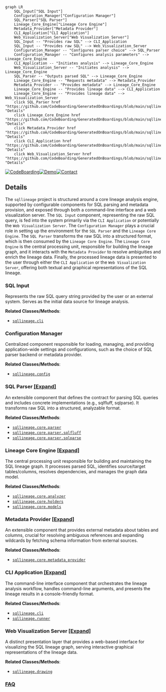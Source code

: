 ```mermaid
graph LR
    SQL_Input["SQL Input"]
    Configuration_Manager["Configuration Manager"]
    SQL_Parser["SQL Parser"]
    Lineage_Core_Engine["Lineage Core Engine"]
    Metadata_Provider["Metadata Provider"]
    CLI_Application["CLI Application"]
    Web_Visualization_Server["Web Visualization Server"]
    SQL_Input -- "Provides raw SQL" --> CLI_Application
    SQL_Input -- "Provides raw SQL" --> Web_Visualization_Server
    Configuration_Manager -- "Configures parser choice" --> SQL_Parser
    Configuration_Manager -- "Configures analysis parameters" --> Lineage_Core_Engine
    CLI_Application -- "Initiates analysis" --> Lineage_Core_Engine
    Web_Visualization_Server -- "Initiates analysis" --> Lineage_Core_Engine
    SQL_Parser -- "Outputs parsed SQL" --> Lineage_Core_Engine
    Lineage_Core_Engine -- "Requests metadata" --> Metadata_Provider
    Metadata_Provider -- "Provides metadata" --> Lineage_Core_Engine
    Lineage_Core_Engine -- "Provides lineage data" --> CLI_Application
    Lineage_Core_Engine -- "Provides lineage data" --> Web_Visualization_Server
    click SQL_Parser href "https://github.com/CodeBoarding/GeneratedOnBoardings/blob/main/sqllineage/SQL_Parser.md" "Details"
    click Lineage_Core_Engine href "https://github.com/CodeBoarding/GeneratedOnBoardings/blob/main/sqllineage/Lineage_Core_Engine.md" "Details"
    click Metadata_Provider href "https://github.com/CodeBoarding/GeneratedOnBoardings/blob/main/sqllineage/Metadata_Provider.md" "Details"
    click CLI_Application href "https://github.com/CodeBoarding/GeneratedOnBoardings/blob/main/sqllineage/CLI_Application.md" "Details"
    click Web_Visualization_Server href "https://github.com/CodeBoarding/GeneratedOnBoardings/blob/main/sqllineage/Web_Visualization_Server.md" "Details"
```

[![CodeBoarding](https://img.shields.io/badge/Generated%20by-CodeBoarding-9cf?style=flat-square)](https://github.com/CodeBoarding/GeneratedOnBoardings)[![Demo](https://img.shields.io/badge/Try%20our-Demo-blue?style=flat-square)](https://www.codeboarding.org/demo)[![Contact](https://img.shields.io/badge/Contact%20us%20-%20contact@codeboarding.org-lightgrey?style=flat-square)](mailto:contact@codeboarding.org)

## Details

The `sqllineage` project is structured around a core lineage analysis engine, supported by configurable components for SQL parsing and metadata provision, and exposed through both a command-line interface and a web visualization server. The `SQL Input` component, representing the raw SQL query, is fed into the system primarily via the `CLI Application` or potentially the `Web Visualization Server`. The `Configuration Manager` plays a crucial role in setting up the environment for the `SQL Parser` and the `Lineage Core Engine`. The `SQL Parser` transforms the raw SQL into a structured format, which is then consumed by the `Lineage Core Engine`. The `Lineage Core Engine` is the central processing unit, responsible for building the lineage graph, and it interacts with the `Metadata Provider` to resolve ambiguities and enrich the lineage data. Finally, the processed lineage data is presented to the user through either the `CLI Application` or the `Web Visualization Server`, offering both textual and graphical representations of the SQL lineage.

### SQL Input
Represents the raw SQL query string provided by the user or an external system. Serves as the initial data source for lineage analysis.


**Related Classes/Methods**:

- <a href="https://github.com/reata/sqllineage/blob/master/sqllineage/cli.py" target="_blank" rel="noopener noreferrer">`sqllineage.cli`</a>


### Configuration Manager
Centralized component responsible for loading, managing, and providing application-wide settings and configurations, such as the choice of SQL parser backend or metadata provider.


**Related Classes/Methods**:

- <a href="https://github.com/reata/sqllineage/blob/master/sqllineage/config.py" target="_blank" rel="noopener noreferrer">`sqllineage.config`</a>


### SQL Parser [[Expand]](./SQL_Parser.md)
An extensible component that defines the contract for parsing SQL queries and includes concrete implementations (e.g., sqlfluff, sqlparse). It transforms raw SQL into a structured, analyzable format.


**Related Classes/Methods**:

- <a href="https://github.com/reata/sqllineage/blob/master/sqllineage/core/parser" target="_blank" rel="noopener noreferrer">`sqllineage.core.parser`</a>
- <a href="https://github.com/reata/sqllineage/blob/master/sqllineage/core/parser/sqlfluff" target="_blank" rel="noopener noreferrer">`sqllineage.core.parser.sqlfluff`</a>
- <a href="https://github.com/reata/sqllineage/blob/master/sqllineage/core/parser/sqlparse" target="_blank" rel="noopener noreferrer">`sqllineage.core.parser.sqlparse`</a>


### Lineage Core Engine [[Expand]](./Lineage_Core_Engine.md)
The central processing unit responsible for building and maintaining the SQL lineage graph. It processes parsed SQL, identifies source/target tables/columns, resolves dependencies, and manages the graph data model.


**Related Classes/Methods**:

- <a href="https://github.com/reata/sqllineage/blob/master/sqllineage/core/analyzer.py" target="_blank" rel="noopener noreferrer">`sqllineage.core.analyzer`</a>
- <a href="https://github.com/reata/sqllineage/blob/master/sqllineage/core/holders.py" target="_blank" rel="noopener noreferrer">`sqllineage.core.holders`</a>
- <a href="https://github.com/reata/sqllineage/blob/master/sqllineage/core/models.py" target="_blank" rel="noopener noreferrer">`sqllineage.core.models`</a>


### Metadata Provider [[Expand]](./Metadata_Provider.md)
An extensible component that provides external metadata about tables and columns, crucial for resolving ambiguous references and expanding wildcards by fetching schema information from external sources.


**Related Classes/Methods**:

- <a href="https://github.com/reata/sqllineage/blob/master/sqllineage/core/metadata_provider.py" target="_blank" rel="noopener noreferrer">`sqllineage.core.metadata_provider`</a>


### CLI Application [[Expand]](./CLI_Application.md)
The command-line interface component that orchestrates the lineage analysis workflow, handles command-line arguments, and presents the lineage results in a console-friendly format.


**Related Classes/Methods**:

- <a href="https://github.com/reata/sqllineage/blob/master/sqllineage/cli.py" target="_blank" rel="noopener noreferrer">`sqllineage.cli`</a>
- <a href="https://github.com/reata/sqllineage/blob/master/sqllineage/runner.py" target="_blank" rel="noopener noreferrer">`sqllineage.runner`</a>


### Web Visualization Server [[Expand]](./Web_Visualization_Server.md)
A distinct presentation layer that provides a web-based interface for visualizing the SQL lineage graph, serving interactive graphical representations of the lineage data.


**Related Classes/Methods**:

- <a href="https://github.com/reata/sqllineage/blob/master/sqllineage/drawing.py" target="_blank" rel="noopener noreferrer">`sqllineage.drawing`</a>




### [FAQ](https://github.com/CodeBoarding/GeneratedOnBoardings/tree/main?tab=readme-ov-file#faq)